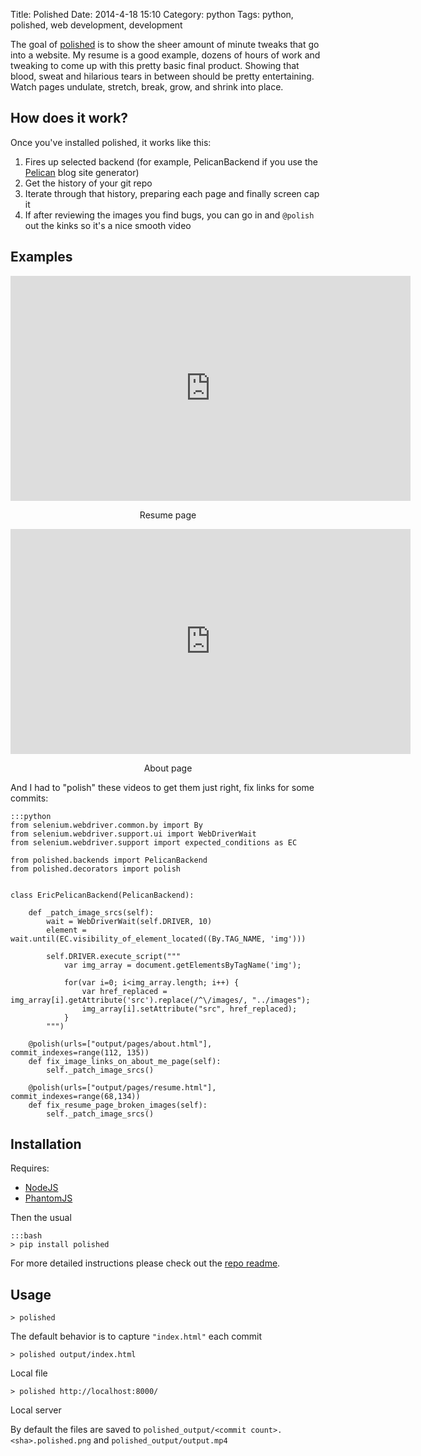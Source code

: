 Title: Polished
Date: 2014-4-18 15:10
Category: python
Tags: python, polished, web development, development

The goal of [polished](http://github.com/ckcollab/polished) is to show the sheer amount of minute tweaks that go into a website. My resume
is a good example, dozens of hours of work and tweaking to come up with this pretty basic final product. Showing that
blood, sweat and hilarious tears in between should be pretty entertaining. Watch pages undulate, stretch, break,
grow, and shrink into place.


## How does it work?

Once you've installed polished, it works like this:

1. Fires up selected backend (for example, PelicanBackend if you use the [Pelican](https://github.com/getpelican/pelican) blog site generator)
2. Get the history of your git repo
3. Iterate through that history, preparing each page and finally screen cap it
4. If after reviewing the images you find bugs, you can go in and `@polish` out the kinks so it's a nice smooth video


## Examples

<iframe width="640" height="360" class="youtube" src="https://www.youtube-nocookie.com/embed/Yi5fHkGqe38?rel=0" frameborder="0" allowfullscreen></iframe>
<p align="center">
Resume page
</p>

<iframe width="640" height="360" class="youtube" src="https://www.youtube-nocookie.com/embed/dGM8ha9kHdg?rel=0" frameborder="0" allowfullscreen></iframe>
<p align="center">
About page
</p>

And I had to "polish" these videos to get them just right, fix links for some commits:

    :::python
    from selenium.webdriver.common.by import By
    from selenium.webdriver.support.ui import WebDriverWait
    from selenium.webdriver.support import expected_conditions as EC

    from polished.backends import PelicanBackend
    from polished.decorators import polish


    class EricPelicanBackend(PelicanBackend):

        def _patch_image_srcs(self):
            wait = WebDriverWait(self.DRIVER, 10)
            element = wait.until(EC.visibility_of_element_located((By.TAG_NAME, 'img')))

            self.DRIVER.execute_script("""
                var img_array = document.getElementsByTagName('img');

                for(var i=0; i<img_array.length; i++) {
                    var href_replaced = img_array[i].getAttribute('src').replace(/^\/images/, "../images");
                    img_array[i].setAttribute("src", href_replaced);
                }
            """)

        @polish(urls=["output/pages/about.html"], commit_indexes=range(112, 135))
        def fix_image_links_on_about_me_page(self):
            self._patch_image_srcs()

        @polish(urls=["output/pages/resume.html"], commit_indexes=range(68,134))
        def fix_resume_page_broken_images(self):
            self._patch_image_srcs()

## Installation

Requires:

* [NodeJS](http://nodejs.org/)
* [PhantomJS](http://phantomjs.org/)

Then the usual


    :::bash
    > pip install polished


For more detailed instructions please check out the [repo readme](https://github.com/ckcollab/polished).

## Usage

    > polished

The default behavior is to capture `"index.html"` each commit

    > polished output/index.html

Local file

    > polished http://localhost:8000/

Local server


By default the files are saved to `polished_output/<commit count>.<sha>.polished.png` and `polished_output/output.mp4`
